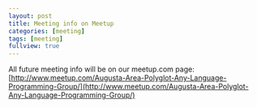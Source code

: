 ```yaml
---
layout: post
title: Meeting info on Meetup
categories: [meeting]
tags: [meeting]
fullview: true
---
```

All future meeting info will be on our meetup.com page:<br>
[http://www.meetup.com/Augusta-Area-Polyglot-Any-Language-Programming-Group/](http://www.meetup.com/Augusta-Area-Polyglot-Any-Language-Programming-Group/)
